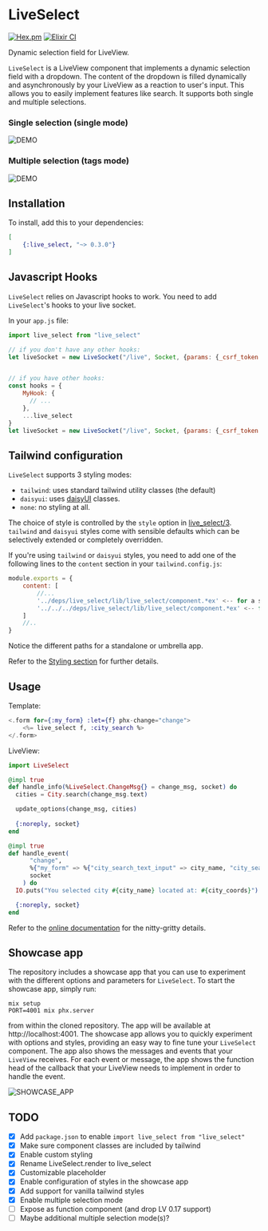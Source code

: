 # LiveSelect

[![Hex.pm](https://img.shields.io/hexpm/v/live_select.svg)](https://hex.pm/packages/live_select)
[![Elixir CI](https://github.com/maxmarcon/live_select/actions/workflows/elixir.yml/badge.svg)](https://github.com/maxmarcon/live_select/actions/workflows/elixir.yml)

Dynamic selection field for LiveView.

`LiveSelect` is a LiveView component that implements a dynamic selection field with a dropdown. The content of the dropdown is filled dynamically and asynchronously by your LiveView as a reaction to user's input. This allows you to easily implement features like search. It supports both single and multiple selections. 

### Single selection (single mode)

![DEMO](https://raw.githubusercontent.com/maxmarcon/live_select/main/priv/static/images/demo_single.gif)

### Multiple selection (tags mode)

![DEMO](https://raw.githubusercontent.com/maxmarcon/live_select/main/priv/static/images/demo_tags.gif)

## Installation

To install, add this to your dependencies:

```elixir
[
    {:live_select, "~> 0.3.0"}
]
```

## Javascript Hooks

`LiveSelect` relies on Javascript hooks to work. You need to add `LiveSelect`'s hooks to your live socket.

In your `app.js` file:

```javascript
import live_select from "live_select"

// if you don't have any other hooks:
let liveSocket = new LiveSocket("/live", Socket, {params: {_csrf_token: csrfToken}, hooks: live_select})


// if you have other hooks:
const hooks = {
    MyHook: {
      // ...
    },
    ...live_select
}
let liveSocket = new LiveSocket("/live", Socket, {params: {_csrf_token: csrfToken}, hooks})
```

## Tailwind configuration

`LiveSelect` supports 3 styling modes:

* `tailwind`: uses standard tailwind utility classes (the default)
* `daisyui`: uses [daisyUI](https://daisyui.com/) classes.
* `none`: no styling at all.

The choice of style is controlled by the `style` option in [live_select/3](https://hexdocs.pm/live_select/LiveSelect.html#live_select/3).
`tailwind` and `daisyui` styles come with sensible defaults which can be selectively extended or completely overridden.

If you're using `tailwind` or `daisyui` styles, you need to add one of the following lines to the `content` section in your `tailwind.config.js`:

```javascript
module.exports = {
    content: [
        //...
        '../deps/live_select/lib/live_select/component.*ex' <-- for a standalone app
        '../../../deps/live_select/lib/live_select/component.*ex' <-- for an umbrella app
    ]
    //..
}
```

Notice the different paths for a standalone or umbrella app.

Refer to the [Styling section](https://hexdocs.pm/live_select/styling.html) for further details.

## Usage

Template:

  ```elixir
  <.form for={:my_form} :let={f} phx-change="change">
      <%= live_select f, :city_search %> 
  </.form>
  ```

LiveView:

  ```elixir
  import LiveSelect

  @impl true
  def handle_info(%LiveSelect.ChangeMsg{} = change_msg, socket) do 
    cities = City.search(change_msg.text)

    update_options(change_msg, cities)
    
    {:noreply, socket}
  end

  @impl true
  def handle_event(
        "change",
        %{"my_form" => %{"city_search_text_input" => city_name, "city_search" => city_coords}},
        socket
      ) do
    IO.puts("You selected city #{city_name} located at: #{city_coords}")

    {:noreply, socket}
  end  
  ```

Refer to the [online documentation](https://hexdocs.pm/live_select/LiveSelect.html) for the nitty-gritty details.

## Showcase app

The repository includes a showcase app that you can use to experiment with the different options and parameters for `LiveSelect`. To start the showcase app, simply run:

```
mix setup
PORT=4001 mix phx.server
```

from within the cloned repository. The app will be available at http://localhost:4001. The showcase app allows you to quickly experiment with options and styles, providing an easy way to fine tune your `LiveSelect` component. The app also shows the messages and events that your `LiveView` receives. For each event or message, the app shows the function head of the callback that your LiveView needs to implement in order to handle the event.

![SHOWCASE_APP](https://github.com/maxmarcon/live_select/raw/main/priv/static/images/showcase.gif)

## TODO

- [X] Add `package.json` to enable `import live_select from "live_select"`
- [X] Make sure component classes are included by tailwind
- [X] Enable custom styling
- [X] Rename LiveSelect.render to live_select
- [X] Customizable placeholder
- [X] Enable configuration of styles in the showcase app
- [X] Add support for vanilla tailwind styles
- [X] Enable multiple selection mode
- [ ] Expose as function component (and drop LV 0.17 support)
- [ ] Maybe additional multiple selection mode(s)? 
